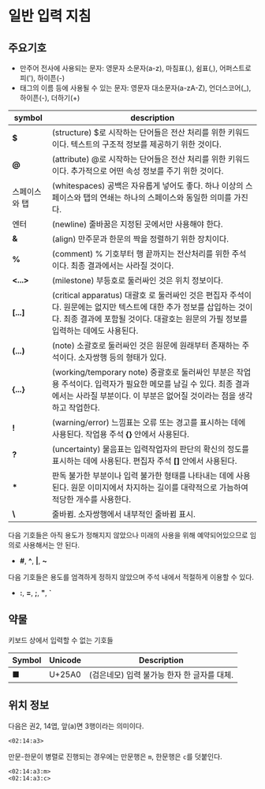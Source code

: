 일반 입력 지침
================


주요기호
----------------

* 만주어 전사에 사용되는 문자: 영문자 소문자(a-z), 마침표(.), 쉼표(,), 어퍼스트로피('), 하이픈(-)
* 태그의 이름 등에 사용될 수 있는 문자: 영문자 대소문자(a-zA-Z), 언더스코어(_), 하이픈(-), 더하기(+)

| symbol | description |
|-----|-----|
|  __$__ | (structure) $로 시작하는 단어들은 전산 처리를 위한 키워드이다. 텍스트의 구조적 정보를 제공하기 위한 것이다. |
|  __@__ | (attribute) @로 시작하는 단어들은 전산 처리를 위한 키워드이다. 추가적으로 어떤 속성 정보를 주기 위한 것이다. |
|  스페이스와 탭 | (whitespaces) 공백은 자유롭게 넣어도 좋다. 하나 이상의 스페이스와 탭의 연쇄는 하나의 스페이스와 동일한 의미를 가진다. |
| 엔터      | (newline) 줄바꿈은 지정된 곳에서만 사용해야 한다. |
| __&__ | (align) 만주문과 한문의 짝을 정렬하기 위한 장치이다. |
|  __%__  |  (comment) % 기호부터 행 끝까지는 전산처리를 위한 주석이다. 최종 결과에서는 사라질 것이다.  | 
|  __<...>__ | (milestone) 부등호로 둘러싸인 것은 위치 정보이다. |
| __[...]__ | (critical apparatus) 대괄호 로 둘러싸인 것은 편집자 주석이다. 원문에는 없지만 텍스트에 대한 추가 정보를 삽입하는 것이다. 최종 결과에 포함될 것이다.  대괄호는 원문의 가필 정보를 입력하는 데에도 사용된다. |
| __(...)__ | (note) 소괄호로 둘러싸인 것은 원문에 원래부터 존재하는 주석이다. 소자쌍행 등의 형태가 있다.
| __{...}__ | (working/temporary note) 중괄호로 둘러싸인 부분은 작업용 주석이다. 입력자가 필요한 메모를 남길 수 있다. 최종 결과에서는 사라질 부분이다. 이 부분은 없어질 것이라는 점을 생각하고 작업한다. |
| __!__ | (warning/error) 느낌표는 오류 또는 경고를 표시하는 데에 사용된다. 작업용 주석 __{}__ 안에서 사용된다. |
| __?__ | (uncertainty) 물음표는 입력작업자의 판단의 확신의 정도를 표시하는 데에 사용된다. 편집자 주석 __[]__ 안에서 사용된다. |
| __*__ | 판독 불가한 부분이나 입력 불가한 형태를 나타내는 데에 사용된다. 원문 이미지에서 차지하는 길이를 대략적으로 가늠하여 적당한 개수를 사용한다. | 
| __\\__ | 줄바뀜. 소자쌍행에서 내부적인 줄바뀜 표시. |

다음 기호들은 아직 용도가 정해지지 않았으나 미래의 사용을 위해 예약되어있으므로 임의로 사용해서는 안 된다.

* __#__, __^__, __|__, __~__

다음 기호들은 용도를 엄격하게 정하지 않았으며 주석 내에서 적절하게 이용할 수 있다. 

* __:__, __=__, __;__, __"__, __`__


약물
--------------------------------

키보드 상에서 입력할 수 없는 기호들

| Symbol | Unicode | Description |
|--------|--------|--------|
| ■  |    U+25A0 |  (검은네모) 입력 불가능 한자 한 글자를 대체. |



위치 정보
--------------------------------

다음은 권2, 14엽, 앞(a)면 3행이라는 의미이다.

    <02:14:a3>

만문-한문이 병렬로 진행되는 경우에는 만문행은 `m`, 한문행은 `c`를 덧붙인다.

    <02:14:a3:m>
    <02:14:a3:c>










